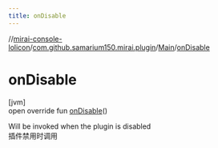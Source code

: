 ```yaml
---
title: onDisable
---
```

//[mirai-console-lolicon](../../../index.html)/[com.github.samarium150.mirai.plugin](../index.html)/[Main](index.html)/[onDisable](on-disable.html)



# onDisable



[jvm]\
open override fun [onDisable](on-disable.html)()



Will be invoked when the plugin is disabled <br> 插件禁用时调用




